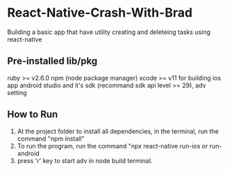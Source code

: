 # React-Native-Crash-With-Brad

Building a basic app that have utility creating and deleteing tasks using react-native 

## Pre-installed lib/pkg

ruby >= v2.6.0
npm (node package manager)
xcode >= v11 for building ios app
android studio and it's sdk (recommand sdk api level >= 29), adv setting

## How to Run

1. At the project folder to install all dependencies, in the terminal, run the command "npm install"
2. To run the program, run the command "npx react-native run-ios or run-android
3. press 'r' key to start adv in node build terminal.
